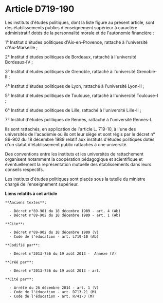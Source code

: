 # Article D719-190

Les instituts d'études politiques, dont la liste figure au présent article, sont des établissements publics d'enseignement
supérieur à caractère administratif dotés de la personnalité morale et de l'autonomie financière : 

1° Institut d'études politiques d'Aix-en-Provence, rattaché à l'université d'Aix-Marseille ; 

2° Institut d'études politiques de Bordeaux, rattaché à l'université Bordeaux-IV ; 

3° Institut d'études politiques de Grenoble, rattaché à l'université Grenoble-II ; 

4° Institut d'études politiques de Lyon, rattaché à l'université Lyon-II ; 

5° Institut d'études politiques de Toulouse, rattaché à l'université Toulouse-I ; 

6° Institut d'études politiques de Lille, rattaché à l'université Lille-II ; 

7° Institut d'études politiques de Rennes, rattaché à l'université Rennes-I. 

Ils sont rattachés, en application de l'article L. 719-10, à l'une des universités de l'académie où ils ont leur siège et
sont régis par le décret n° 89-902 du 18 décembre 1989 relatif aux instituts d'études politiques dotés d'un statut
d'établissement public rattachés à une université. 

Des conventions entre les instituts et les universités de rattachement organisent notamment la coopération pédagogique et
scientifique et éventuellement la représentation mutuelle des établissements dans leurs conseils respectifs. 

Les instituts d'études politiques sont placés sous la tutelle du ministre chargé de l'enseignement supérieur.

**Liens relatifs à cet article**

	**Anciens textes**:

	  - Décret n°89-901 du 18 décembre 1989 - art. 4 (Ab)
	  - Décret n°89-902 du 18 décembre 1989 - art. 1 (Ab)

	**Cite**:

	  - Décret n°89-902 du 18 décembre 1989 (V)
	  - Code de l'éducation - art. L719-10 (Ab)

	**Codifié par**:

	  - Décret n°2013-756 du 19 août 2013 -  Annexe (V)

	**Créé par**:

	  - Décret n°2013-756 du 19 août 2013 - art.

	**Cité par**:

	  - Arrêté du 26 décembre 2014 - art. 1 (V)
	  - Code de l'éducation - art. D713-21 (M)
	  - Code de l'éducation - art. R741-3 (M)
